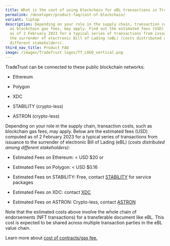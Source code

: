 ```yaml
---
title: What is the cost of using blockchain for eBL transactions in TradeTrust?
permalink: /developer/product-faq/cost-of-blockchain/
variant: tiptap
description: Depending on your role in the supply chain, transaction costs, such
  as blockchain gas fees, may apply. Find out the estimated fees (USD) computed
  as of 2 February 2023 for a typical series of transactions from issuance to
  the surrender of electronic Bill of Lading (eBL) (costs distributed among
  different stakeholders).
third_nav_title: Product FAQ
image: /images/TradeTrust logos/TT_LOGO_vertical.png
---
```

<p>TradeTrust can be connected to these public blockchain networks:</p>
<ul data-tight="true" class="tight">
<li>
<p>Ethereum</p>
</li>
<li>
<p>P﻿olygon</p>
</li>
<li>
<p>XDC</p>
</li>
<li>
<p>STABILITY (crypto-less)</p>
</li>
<li>
<p>ASTRON (crypto-less)</p>
</li>
</ul>
<p>Depending on your role in the supply chain, transaction costs, such as
blockchain gas fees, may apply. Below are the estimated fees (USD) computed
as of 2 February 2023 for a typical series of transactions from issuance
to the surrender of electronic Bill of Lading (eBL) (<em>costs distributed among different stakeholders)</em>:</p>
<ul data-tight="true" class="tight">
<li>
<p>Estimated Fees on Ethereum: &lt; USD $20 or</p>
</li>
<li>
<p>Estimated Fees on Polygon: &lt; USD $0.16</p>
</li>
<li>
<p>Estimated Fees on STABILITY: Free, contact <a href="mailto:klay@stabilityprotocol.com" rel="noopener noreferrer nofollow" target="_blank">STABILITY</a> for service packages</p>
</li>
<li>
<p>Estimated Fees on XDC: contact <a href="mailto:sunil@xinfin.org" rel="noopener noreferrer nofollow" target="_blank">XDC</a>
</p>
</li>
<li>
<p>Estimated Fees on ASTRON: Crypto-less, contact <a href="mailto:youxiaoyu@caict.ac.cn" rel="noopener nofollow" target="_blank">ASTRON</a>
</p>
</li>
</ul>
<p>Note that the estimated costs above involve the whole chain of endorsements
(NFT transactions) for a transferable document like eBL. This cost is expected
to be shared across multiple transaction parties in the eBL value chain.</p>
<p>Learn more about <a href="https://docs.tradetrust.io/docs/topics/introduction/estimated-cost-for-transactions/" rel="noopener noreferrer nofollow" target="_blank">cost of contracts/gas fee.</a>
</p>
<p></p>
